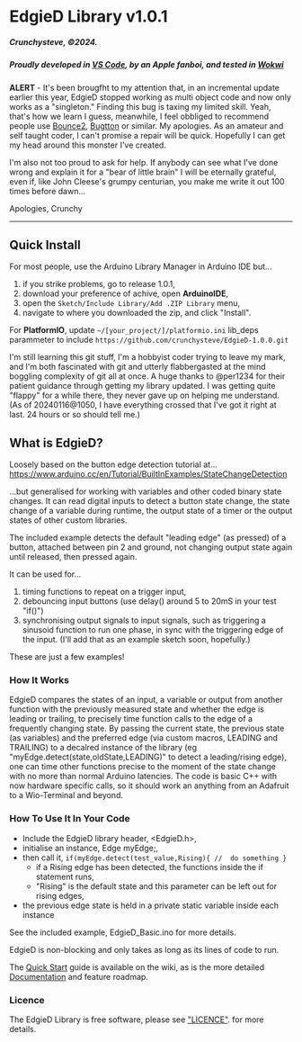 # EdgieD Library v1.0.1
##### Crunchysteve, &copy;2024.
##### Proudly developed in [VS Code](https://code.visualstudio.com/), by an Apple fanboi, and tested in [Wokwi](Wokwi.com)

**ALERT** - It's been brougfht to my attention that, in an incremental update earlier this year, EdgieD stopped working as multi object code and now only works as a "singleton." Finding this bug is taxing my limited skill. Yeah, that's how we learn I guess, meanwhile, I feel obbliged to recommend people use [Bounce2](https://github.com/thomasfredericks/Bounce2), [Bugtton](https://github.com/sakabug/Bugtton) or similar. My apologies. As an amateur and self taught coder, I can't promise a repair will be quick. Hopefully I can get my head around this monster I've created.

I'm also not too proud to ask for help. If anybody can see what I've done wrong and explain it for a "bear of little brain" I will be eternally grateful, even if, like John Cleese's grumpy centurian, you make me write it out 100 times before dawn...

Apologies,
Crunchy

---

## Quick Install
For most people, use the Arduino Library Manager in Arduino IDE but...
  1. if you strike problems, go to release 1.0.1, 
  2. download your preference of achive, open **ArduinoIDE**, 
  3. open the ```Sketch/Include Library/Add .ZIP Library``` menu, 
  4. navigate to where you downloaded the zip, and click "Install".

For **PlatformIO**, update ```~/[your_project/]/platformio.ini``` lib_deps parammeter to include ```https://github.com/crunchysteve/EdgieD-1.0.0.git```

I'm still learning this git stuff, I'm a hobbyist coder trying to leave my mark, and I'm both fascinated with git and utterly flabbergasted at the mind boggling complexity of git all at once. A huge thanks to @per1234 for their patient guidance through getting my library updated. I was getting quite "flappy" for a while there, they never gave up on helping me understand. (As of 20240116@1050, I have everything crossed that I've got it right at last. 24 hours or so should tell me.)

## What is EdgieD?
Loosely based on the button edge detection tutorial at...
https://www.arduino.cc/en/Tutorial/BuiltInExamples/StateChangeDetection

...but generalised for working with variables and other coded binary state changes. It can read digital inputs to detect a button state change, the state change of a variable during runtime, the output state of a timer or the output states of other custom libraries.

The included example detects the default "leading edge" (as pressed) of a button, attached between pin 2 and ground, not changing output state again until released, then pressed again.

It can be used for...
  1. timing functions to repeat on a trigger input,
  2. debouncing input buttons (use delay() around 5 to 20mS in your test "if()")
  3. synchronising output signals to input signals, such as triggering a sinusoid function to run one phase, in sync with the triggering edge of the input. (I'll add that as an example sketch soon, hopefully.)

These are just a few examples!

### How It Works
EdgieD compares the states of an input, a variable or output from another function  with the previously measured state and whether the edge is leading or trailing, to precisely time function calls to the edge of a frequently changing state. By passing the current state, the previous state (as variables) and the preferred edge (via custom macros, LEADING and TRAILING) to a decalred instance of the library (eg "myEdge.detect(state,oldState,LEADING)" to detect a leading/rising edge), one can time other functions precise to the moment of the state change with no more than normal Arduino latencies. The code is basic C++ with now hardware specific calls, so it should work an anything from an Adafruit to a Wio-Terminal and beyond.

### How To Use It In Your Code
  * Include the EdgieD library header, <EdgieD.h>, 
  * initialise an instance, Edge myEdge;, 
  * then call it, ```if(myEdge.detect(test_value,Rising){ //  do something }``` 
    * if a Rising edge has been detected, the functions inside the if statement runs,
    * "Rising" is the default state and this parameter can be left out for rising edges,
  * the previous edge state is held in a private static variable inside each instance

See the included example, EdgieD_Basic.ino for more details.

EdgieD is non-blocking and only takes as long as its lines of code to run.

The [Quick Start](https://github.com/crunchysteve/EdgieD/wiki/Quick-Start) guide is available on the wiki, as is the more detailed [Documentation](https://github.com/crunchysteve/EdgieD/wiki/Documentation) and feature roadmap.

### Licence
The EdgieD Library is free software, please see ["LICENCE"](https://github.com/crunchysteve/EdgieD/blob/main/LICENSE). for more details.
